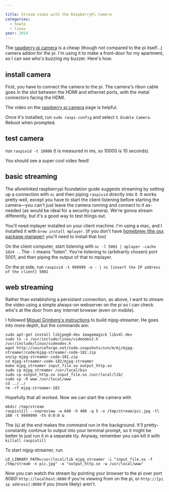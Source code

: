 ```yaml
---

title: Stream video with the RaspberryPi Camera
categories:
  - howto
  - linux
year: 2014
---
```

The [raspberry pi camera](http://www.raspberrypi.org/camera) is a cheap (though not compared to the pi itself...) camera addon for the pi. I'm using it to make a front-door for my apartment, so I can see who's buzzing my buzzer. Here's how.

## install camera

First, you have to connect the camera to the pi. The camera's ribon cable goes in the slot between the HDMI and ethernet ports, with the metal connectors facing the HDMI.

The video on the [raspberry pi camera](http://www.raspberrypi.org/camera) page is helpful.

Once it's installed, run `sudo raspi-config` and select `5 Enable Camera`. Reboot when prompted.

## test camera

run `raspivid -t 10000` (t is measured in ms, so 10000 is 10 seconds).

You should see a super cool video feed!

## basic streaming

The aforelinked raspberrypi foundation guide suggests streaming by setting up a connection with `nc` and then piping `raspivid` directly into it. It works pretty well, except you have to start the client listening before starting the camera—you can't just leave the camera running and connect to it as-needed (as would be ideal for a security camera). We're gonna stream differently, but it's a good way to test things out.

<!--more-->

You'll need mplayer installed on your client machine. I'm using a mac, and I installed it with `brew install mplayer`. (if you don't have [homebrew (the osx package manager)](http://brew.sh/) you'll need to install that too)

On the client computer, start listening with `nc -l 5001 | mplayer -cache 1024 -`. The `-l` means "listen". You're listening to (arbitrarily chosen) port 5001, and then piping the output of that to mplayer.

On the pi side, run `raspivid -t 999999 -o - | nc [insert the IP address of the client] 5001`

## web streaming

Rather than establishing a persistant connection, as above, I want to stream the video using a simple always-on webserver on the pi so I can check who's at the door from any internet browser (even on mobile).

I followed [Miguel Grinberg's instructions](http://blog.miguelgrinberg.com/post/how-to-build-and-run-mjpg-streamer-on-the-raspberry-pi) to build mjpg-streamer. He goes into more depth, but the commands are:

	sudo apt-get install libjpeg8-dev imagemagick libv4l-dev
	sudo ln -s /usr/include/linux/videodev2.h /usr/include/linux/videodev.h
	wget http://sourceforge.net/code-snapshots/svn/m/mj/mjpg-streamer/code/mjpg-streamer-code-182.zip
	unzip mjpg-streamer-code-182.zip
	cd mjpg-streamer-code-182/mjpg-streamer
	make mjpg_streamer input_file.so output_http.so
	sudo cp mjpg_streamer /usr/local/bin
	sudo cp output_http.so input_file.so /usr/local/lib/
	sudo cp -R www /usr/local/www
	cd ../../
	rm -rf mjpg-streamer-182

Hopefully that all worked. Now we can start the camera with

	mkdir /tmp/stream
	raspistill --nopreview -w 640 -h 480 -q 5 -o /tmp/stream/pic.jpg -tl 100 -t 9999999 -th 0:0:0 &

The (`&`) at the end makes the command run in the background. It'll pretty-constantly continue to output into your terminal prompt, so it might be better to just run it in a separate tty. Anyway, remember you can kill it with `killall raspistill`

To start mjpg-streamer, run

	LD_LIBRARY_PATH=/usr/local/lib mjpg_streamer -i "input_file.so -f /tmp/stream -n pic.jpg" -o "output_http.so -w /usr/local/www"

Now you can watch the stream by pointing your browser to the pi over port 8080! `http://localhost:8080` if you're viewing from on the pi, or `http://[pi ip address]:8080` if you (more likely) aren't.
